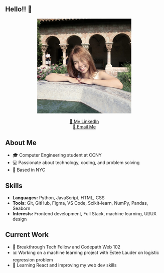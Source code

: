 ## Hello!! 👋
<p align="center">
  <img src="./assets/my_pic.jpeg" alt="a pic of a career baddie" width="300">
</p>

<p align="center">
  <a href="https://www.linkedin.com/in/rosinaz">🌱 My LinkedIn</a><br>
  <a href="mailto:rosinazhounyc@gmail.com">📧 Email Me</a>
</p>

## About Me
- 🎓 Computer Engineering student at CCNY
- 💻 Passionate about technology, coding, and problem solving
- 📍 Based in NYC

## Skills
- **Languages:** Python, JavaScript, HTML, CSS
- **Tools:** Git, GitHub, Figma, VS Code, Scikit-learn, NumPy, Pandas, Seaborn
- **Interests:** Frontend development, Full Stack,  machine learning, UI/UX design

## Current Work
- 🔭 Breakthrough Tech Fellow and  Codepath Web 102
- 📊 Working on a machine learning project with Estee Lauder on logistic regression problem
- 🌱 Learning React and improving my web dev skills




<!--
**Shampoopoooo/Shampoopoooo** is a ✨ _special_ ✨ repository because its `README.md` (this file) appears on your GitHub profile.

Here are some ideas to get you started:

- 🔭 I’m currently working on ...
- 🌱 I’m currently learning ...
- 👯 I’m looking to collaborate on ...
- 🤔 I’m looking for help with ...
- 💬 Ask me about ...
- 📫 How to reach me: ...
- 😄 Pronouns: ...
- ⚡ Fun fact: ...
-->
